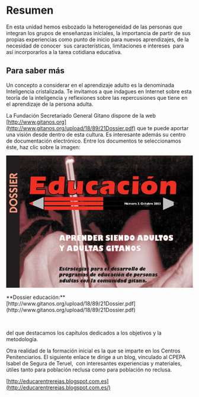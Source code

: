 
# Resumen

En esta unidad hemos esbozado la heterogeneidad de las personas que integran los grupos de enseñanzas iniciales, la importancia de partir de sus propias experiencias como punto de inicio para nuevos aprendizajes, de la necesidad de conocer  sus características, limitaciones e intereses  para  así incorporarlos a la tarea cotidiana educativa.

## Para saber más

Un concepto a considerar en el aprendizaje adulto es la denominada Inteligencia cristalizada. Te invitamos a que indagues en Internet sobre esta teoría de la inteligencia y reflexiones sobre las repercusiones que tiene en el aprendizaje de la persona adulta.

La Fundación Secretariado General Gitano dispone de la web [http://www.gitanos.org](http://www.gitanos.org/upload/18/89/21Dossier.pdf) que te puede aportar una visión desde dentro de esta cultura. Es interesante además su centro de documentación electrónico. Entre los documentos te seleccionamos éste, haz clic sobre la imagen:

![](img/Dossier_Educacion.JPG)
<td style="text-align: center;">**Dossier educación:** [http://www.gitanos.org/upload/18/89/21Dossier.pdf](http://www.gitanos.org/upload/18/89/21Dossier.pdf)</td>

 

del que destacamos los capítulos dedicados a los objetivos y la metodología.

Otra realidad de la formación inicial es la que se imparte en los Centros Penitenciarios. El siguiente enlace te dirige a un blog, vinculado al CPEPA Isabel de Segura de Teruel,  con interesantes experiencias y materiales, útiles tanto para población reclusa como para población no reclusa.

[http://educarentrerejas.blogspot.com.es](http://educarentrerejas.blogspot.com.es/)
